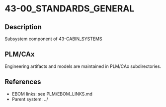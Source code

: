 # 43-00_STANDARDS_GENERAL

## Description
Subsystem component of 43-CABIN_SYSTEMS

## PLM/CAx
Engineering artifacts and models are maintained in PLM/CAx subdirectories.

## References
- EBOM links: see PLM/EBOM_LINKS.md
- Parent system: ../
